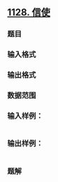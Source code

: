 ## [1128. 信使](https://www.acwing.com/problem/content/solution/1130/1/)

### 题目

### 输入格式

### 输出格式

### 数据范围

### 输入样例：

```

```

### 输出样例：

```

```

### 题解